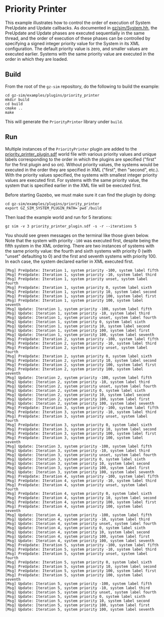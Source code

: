 # Priority Printer

This example illustrates how to control the order of execution of System
PreUpdate and Update callbacks. As documented in
[gz/sim/System.hh](https://github.com/gazebosim/gz-sim/tree/gz-sim10/include/gz/sim/System.hh),
the PreUpdate and Update phases are executed sequentially in the same
thread, and the order of execution of these phases can be
controlled by specifying a signed integer priority value for the System
in its XML configuration. The default priority value is zero, and
smaller values are executed earlier. Systems with the same priority
value are executed in the order in which they are loaded.

## Build

From the root of the `gz-sim` repository, do the following to build the example:

~~~
cd gz-sim/examples/plugins/priority_printer
mkdir build
cd build
cmake ..
make
~~~

This will generate the `PriorityPrinter` library under `build`.

## Run

Multiple instances of the `PriorityPrinter` plugin are added to the
[priority\_printer\_plugin.sdf](priority_printer_plugin.sdf) world file
with various priority values and unique labels corresponding to the order
in which the plugins are specified ("first" for the first plugin and so on).
Without priority values, the systems would be executed in the order they are
specified in XML ("first", then "second", etc.).
With the priority values specified, the systems with smallest integer priority
values are executed first. For systems with the same priority value, the
system that is specified earlier in the XML file will be executed first.

Before starting Gazebo, we must make sure it can find the plugin by doing:

~~~
cd gz-sim/examples/plugins/priority_printer
export GZ_SIM_SYSTEM_PLUGIN_PATH=`pwd`/build
~~~

Then load the example world and run for 5 iterations:

    gz sim -v 3 priority_printer_plugin.sdf -s -r --iterations 5

You should see green messages on the terminal like those given below.
Note that the system with priority `-100` was executed first, despite being
the fifth system in the XML ordering. There are two instances of systems with
the same priority value: the fourth and sixth systems with priority 0 (with
"unset" defaulting to 0) and the first and seventh systems with priority 100.
In each case, the system declared earlier in XML executed first.

```
[Msg] PreUpdate: Iteration 1, system priority -100, system label fifth
[Msg] PreUpdate: Iteration 1, system priority -10, system label third
[Msg] PreUpdate: Iteration 1, system priority unset, system label fourth
[Msg] PreUpdate: Iteration 1, system priority 0, system label sixth
[Msg] PreUpdate: Iteration 1, system priority 10, system label second
[Msg] PreUpdate: Iteration 1, system priority 100, system label first
[Msg] PreUpdate: Iteration 1, system priority 100, system label seventh
[Msg] Update: Iteration 1, system priority -100, system label fifth
[Msg] Update: Iteration 1, system priority -10, system label third
[Msg] Update: Iteration 1, system priority unset, system label fourth
[Msg] Update: Iteration 1, system priority 0, system label sixth
[Msg] Update: Iteration 1, system priority 10, system label second
[Msg] Update: Iteration 1, system priority 100, system label first
[Msg] Update: Iteration 1, system priority 100, system label seventh
[Msg] PreUpdate: Iteration 2, system priority -100, system label fifth
[Msg] PreUpdate: Iteration 2, system priority -10, system label third
[Msg] PreUpdate: Iteration 2, system priority unset, system label fourth
[Msg] PreUpdate: Iteration 2, system priority 0, system label sixth
[Msg] PreUpdate: Iteration 2, system priority 10, system label second
[Msg] PreUpdate: Iteration 2, system priority 100, system label first
[Msg] PreUpdate: Iteration 2, system priority 100, system label seventh
[Msg] Update: Iteration 2, system priority -100, system label fifth
[Msg] Update: Iteration 2, system priority -10, system label third
[Msg] Update: Iteration 2, system priority unset, system label fourth
[Msg] Update: Iteration 2, system priority 0, system label sixth
[Msg] Update: Iteration 2, system priority 10, system label second
[Msg] Update: Iteration 2, system priority 100, system label first
[Msg] Update: Iteration 2, system priority 100, system label seventh
[Msg] PreUpdate: Iteration 3, system priority -100, system label fifth
[Msg] PreUpdate: Iteration 3, system priority -10, system label third
[Msg] PreUpdate: Iteration 3, system priority unset, system label fourth
[Msg] PreUpdate: Iteration 3, system priority 0, system label sixth
[Msg] PreUpdate: Iteration 3, system priority 10, system label second
[Msg] PreUpdate: Iteration 3, system priority 100, system label first
[Msg] PreUpdate: Iteration 3, system priority 100, system label seventh
[Msg] Update: Iteration 3, system priority -100, system label fifth
[Msg] Update: Iteration 3, system priority -10, system label third
[Msg] Update: Iteration 3, system priority unset, system label fourth
[Msg] Update: Iteration 3, system priority 0, system label sixth
[Msg] Update: Iteration 3, system priority 10, system label second
[Msg] Update: Iteration 3, system priority 100, system label first
[Msg] Update: Iteration 3, system priority 100, system label seventh
[Msg] PreUpdate: Iteration 4, system priority -100, system label fifth
[Msg] PreUpdate: Iteration 4, system priority -10, system label third
[Msg] PreUpdate: Iteration 4, system priority unset, system label fourth
[Msg] PreUpdate: Iteration 4, system priority 0, system label sixth
[Msg] PreUpdate: Iteration 4, system priority 10, system label second
[Msg] PreUpdate: Iteration 4, system priority 100, system label first
[Msg] PreUpdate: Iteration 4, system priority 100, system label seventh
[Msg] Update: Iteration 4, system priority -100, system label fifth
[Msg] Update: Iteration 4, system priority -10, system label third
[Msg] Update: Iteration 4, system priority unset, system label fourth
[Msg] Update: Iteration 4, system priority 0, system label sixth
[Msg] Update: Iteration 4, system priority 10, system label second
[Msg] Update: Iteration 4, system priority 100, system label first
[Msg] Update: Iteration 4, system priority 100, system label seventh
[Msg] PreUpdate: Iteration 5, system priority -100, system label fifth
[Msg] PreUpdate: Iteration 5, system priority -10, system label third
[Msg] PreUpdate: Iteration 5, system priority unset, system label fourth
[Msg] PreUpdate: Iteration 5, system priority 0, system label sixth
[Msg] PreUpdate: Iteration 5, system priority 10, system label second
[Msg] PreUpdate: Iteration 5, system priority 100, system label first
[Msg] PreUpdate: Iteration 5, system priority 100, system label seventh
[Msg] Update: Iteration 5, system priority -100, system label fifth
[Msg] Update: Iteration 5, system priority -10, system label third
[Msg] Update: Iteration 5, system priority unset, system label fourth
[Msg] Update: Iteration 5, system priority 0, system label sixth
[Msg] Update: Iteration 5, system priority 10, system label second
[Msg] Update: Iteration 5, system priority 100, system label first
[Msg] Update: Iteration 5, system priority 100, system label seventh
```
